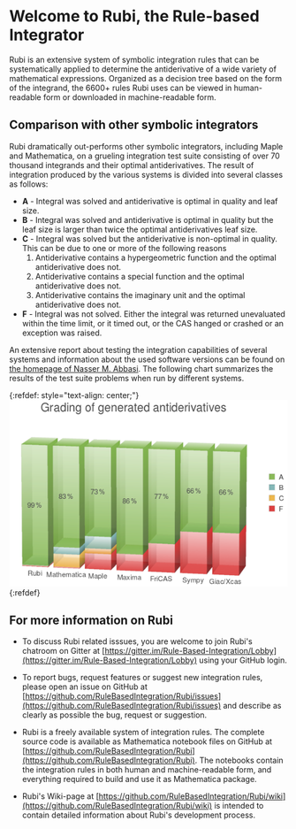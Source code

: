 # Welcome to Rubi, the Rule-based Integrator

Rubi is an extensive system of symbolic integration rules that can be systematically applied to determine the antiderivative of a wide variety of mathematical expressions. Organized as a decision tree based on the form of the integrand, the 6600+ rules Rubi uses can be viewed in human-readable form or downloaded in machine-readable form. 

## Comparison with other symbolic integrators

Rubi dramatically out-performs other symbolic integrators, including Maple and Mathematica, on a grueling integration test suite consisting of over 70 thousand integrands and their optimal antiderivatives. The result of integration produced by the various systems is divided into several classes as follows:

- **A** - Integral was solved and antiderivative is optimal in quality and leaf size.
- **B** - Integral was solved and antiderivative is optimal in quality but the leaf size is
larger than twice the optimal antiderivatives leaf size.
- **C** - Integral was solved but the antiderivative is non-optimal in quality. This can be due to one or more of the following reasons
    1. Antiderivative contains a hypergeometric function and the optimal antiderivative does not.
    2. Antiderivative contains a special function and the optimal antiderivative does not.
    3. Antiderivative contains the imaginary unit and the optimal antiderivative does not.
- **F** - Integral was not solved. Either the integral was returned unevaluated within the time limit, or it timed out, or the CAS hanged or crashed or an exception was raised. 

An extensive report about testing the integration capabilities of several systems and information about the used software versions can be found on [the homepage of Nasser M. Abbasi](https://www.12000.org/my_notes/CAS_integration_tests/reports/rubi_4_15_2/). The following chart summarizes the results of the test suite problems when run by different systems.

{:refdef: style="text-align: center;"}
![percentages](percentages.png)
{:refdef}

## For more information on Rubi

* To discuss Rubi related isssues, you are welcome to join Rubi's chatroom on Gitter at [https://gitter.im/Rule-Based-Integration/Lobby](https://gitter.im/Rule-Based-Integration/Lobby) using your GitHub login.

* To report bugs, request features or suggest new integration rules, please open an issue on GitHub at [https://github.com/RuleBasedIntegration/Rubi/issues](https://github.com/RuleBasedIntegration/Rubi/issues) and describe as clearly as possible the bug, request or suggestion.

* Rubi is a freely available system of integration rules.  The complete source code is available as Mathematica notebook files on GitHub at [https://github.com/RuleBasedIntegration/Rubi](https://github.com/RuleBasedIntegration/Rubi).  The notebooks contain the integration rules in both human and machine-readable form, and everything required to build and use it as Mathematica package.

* Rubi's Wiki-page  at [https://github.com/RuleBasedIntegration/Rubi/wiki](https://github.com/RuleBasedIntegration/Rubi/wiki) is intended to contain detailed information about Rubi's development process.
